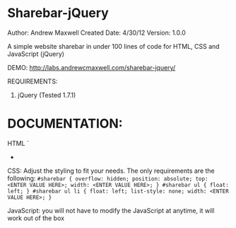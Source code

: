 Sharebar-jQuery
===============

Author: Andrew Maxwell
Created Date: 4/30/12
Version: 1.0.0

A simple website sharebar in under 100 lines of code for HTML, CSS and JavaScript (jQuery)

DEMO:
http://labs.andrewcmaxwell.com/sharebar-jquery/

REQUIREMENTS:
1. jQuery (Tested 1.7.1)


DOCUMENTATION:
==============
HTML
`
<div id="sharebar">
    <ul>
        <li></li>
    </ul>
</div>

CSS:
Adjust the styling to fit your needs. The only requirements are the following:
`#sharebar {
    overflow: hidden;
    position: absolute;
    top: <ENTER VALUE HERE>;
    width: <ENTER VALUE HERE>;
}
#sharebar ul {
    float: left;
}
#sharebar ul li {
    float: left;
    list-style: none;
    width: <ENTER VALUE HERE>;
}`

JavaScript:
you will not have to modify the JavaScript at anytime, it will work out of the box